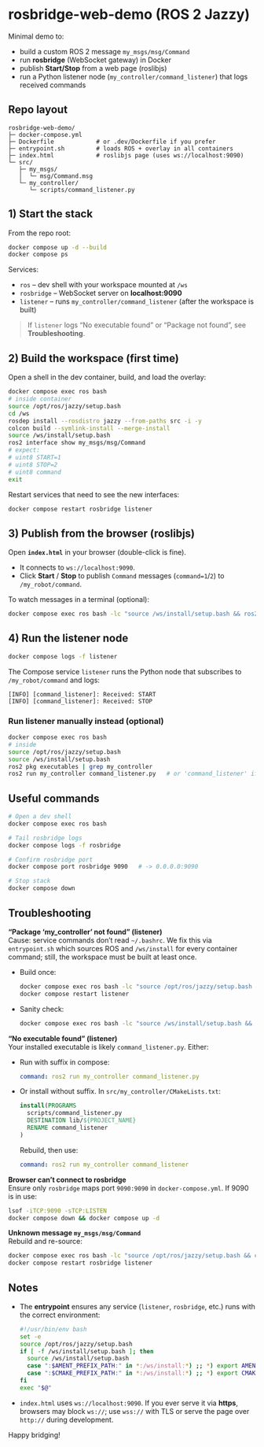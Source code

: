 # rosbridge-web-demo (ROS 2 Jazzy)

Minimal demo to:
- build a custom ROS 2 message `my_msgs/msg/Command`
- run **rosbridge** (WebSocket gateway) in Docker
- publish **Start/Stop** from a web page (roslibjs)
- run a Python listener node (`my_controller/command_listener`) that logs received commands

## Repo layout

```
rosbridge-web-demo/
├─ docker-compose.yml
├─ Dockerfile            # or .dev/Dockerfile if you prefer
├─ entrypoint.sh         # loads ROS + overlay in all containers
├─ index.html            # roslibjs page (uses ws://localhost:9090)
└─ src/
   ├─ my_msgs/
   │  └─ msg/Command.msg
   └─ my_controller/
      └─ scripts/command_listener.py
```

## 1) Start the stack

From the repo root:

```bash
docker compose up -d --build
docker compose ps
```

Services:
- `ros` – dev shell with your workspace mounted at `/ws`
- `rosbridge` – WebSocket server on **localhost:9090**
- `listener` – runs `my_controller/command_listener` (after the workspace is built)

> If `listener` logs “No executable found” or “Package not found”, see **Troubleshooting**.

## 2) Build the workspace (first time)

Open a shell in the dev container, build, and load the overlay:

```bash
docker compose exec ros bash
# inside container
source /opt/ros/jazzy/setup.bash
cd /ws
rosdep install --rosdistro jazzy --from-paths src -i -y
colcon build --symlink-install --merge-install
source /ws/install/setup.bash
ros2 interface show my_msgs/msg/Command
# expect:
# uint8 START=1
# uint8 STOP=2
# uint8 command
exit
```

Restart services that need to see the new interfaces:

```bash
docker compose restart rosbridge listener
```

## 3) Publish from the browser (roslibjs)

Open **`index.html`** in your browser (double-click is fine).

- It connects to `ws://localhost:9090`.
- Click **Start** / **Stop** to publish `Command` messages (`command=1`/`2`) to `/my_robot/command`.

To watch messages in a terminal (optional):

```bash
docker compose exec ros bash -lc "source /ws/install/setup.bash && ros2 topic echo /my_robot/command"
```

## 4) Run the listener node

```bash
docker compose logs -f listener
```

The Compose service `listener` runs the Python node that subscribes to `/my_robot/command` and logs:

```
[INFO] [command_listener]: Received: START
[INFO] [command_listener]: Received: STOP
```


### Run listener manually instead (optional)

```bash
docker compose exec ros bash
# inside
source /opt/ros/jazzy/setup.bash
source /ws/install/setup.bash
ros2 pkg executables | grep my_controller
ros2 run my_controller command_listener.py   # or 'command_listener' if you installed without .py
```

## Useful commands

```bash
# Open a dev shell
docker compose exec ros bash

# Tail rosbridge logs
docker compose logs -f rosbridge

# Confirm rosbridge port
docker compose port rosbridge 9090   # -> 0.0.0.0:9090

# Stop stack
docker compose down
```

## Troubleshooting

**“Package ‘my_controller’ not found” (listener)**  
Cause: service commands don’t read `~/.bashrc`. We fix this via `entrypoint.sh` which sources ROS and `/ws/install` for every container command; still, the workspace must be built at least once.

- Build once:
  ```bash
  docker compose exec ros bash -lc "source /opt/ros/jazzy/setup.bash && cd /ws && colcon build --symlink-install --merge-install"
  docker compose restart listener
  ```
- Sanity check:
  ```bash
  docker compose exec ros bash -lc "source /ws/install/setup.bash && ros2 pkg list | grep my_controller"
  ```

**“No executable found” (listener)**  
Your installed executable is likely `command_listener.py`. Either:
- Run with suffix in compose:
  ```yaml
  command: ros2 run my_controller command_listener.py
  ```
- Or install without suffix. In `src/my_controller/CMakeLists.txt`:
  ```cmake
  install(PROGRAMS
    scripts/command_listener.py
    DESTINATION lib/${PROJECT_NAME}
    RENAME command_listener
  )
  ```
  Rebuild, then use:
  ```yaml
  command: ros2 run my_controller command_listener
  ```

**Browser can’t connect to rosbridge**  
Ensure only `rosbridge` maps port `9090:9090` in `docker-compose.yml`. If 9090 is in use:
```bash
lsof -iTCP:9090 -sTCP:LISTEN
docker compose down && docker compose up -d
```

**Unknown message `my_msgs/msg/Command`**  
Rebuild and re-source:
```bash
docker compose exec ros bash -lc "source /opt/ros/jazzy/setup.bash && cd /ws && colcon build --symlink-install --merge-install && source /ws/install/setup.bash && ros2 interface show my_msgs/msg/Command"
docker compose restart rosbridge listener
```

## Notes

- The **entrypoint** ensures any service (`listener`, `rosbridge`, etc.) runs with the correct environment:
  ```bash
  #!/usr/bin/env bash
  set -e
  source /opt/ros/jazzy/setup.bash
  if [ -f /ws/install/setup.bash ]; then
    source /ws/install/setup.bash
    case ":$AMENT_PREFIX_PATH:" in *:/ws/install:*) ;; *) export AMENT_PREFIX_PATH="/ws/install:${AMENT_PREFIX_PATH:-}";; esac
    case ":$CMAKE_PREFIX_PATH:" in *:/ws/install:*) ;; *) export CMAKE_PREFIX_PATH="/ws/install:${CMAKE_PREFIX_PATH:-}";; esac
  fi
  exec "$@"
  ```
- `index.html` uses `ws://localhost:9090`. If you ever serve it via **https**, browsers may block `ws://`; use `wss://` with TLS or serve the page over `http://` during development.

Happy bridging!
